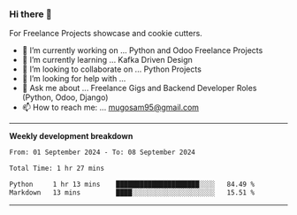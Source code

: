 ### Hi there 👋 



For Freelance Projects showcase and cookie cutters.

- 🔭 I’m currently working on ... Python and Odoo Freelance Projects
- 🌱 I’m currently learning ... Kafka Driven Design
- 👯 I’m looking to collaborate on ... Python Projects
- 🤔 I’m looking for help with ...
- 💬 Ask me about ... Freelance Gigs and Backend Developer Roles (Python, Odoo, Django)
- 📫 How to reach me: ... mugosam95@gmail.com
---------
**Weekly development breakdown**
<!--START_SECTION:waka-->

```txt
From: 01 September 2024 - To: 08 September 2024

Total Time: 1 hr 27 mins

Python     1 hr 13 mins    █████████████████████░░░░   84.49 %
Markdown   13 mins         ████░░░░░░░░░░░░░░░░░░░░░   15.51 %
```

<!--END_SECTION:waka-->

----------


